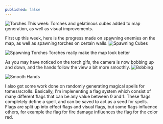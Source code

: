```yaml
---
published: false
---
```


![Torches](http://i.imgur.com/ziweZ21.gif)
This week: Torches and gelatinous cubes added to map generation, as well as visual improvements.
<!--excerpt-->

First up this week, here is the progress made on spawning enemies on the map, as well as spawning torches on certain walls.
![Spawning Cubes](http://i.imgur.com/GGBFf72.gif)

![Spawning Torches](http://i.imgur.com/ziweZ21.gif)
Torches really make the map look better

As you may have noticed on the torch gifs, the camera is now bobbing up and down, and the hands follow the view a bit more smoothly.
![Bobbing](http://i.imgur.com/C3zdJFo.gif)

![Smooth Hands](http://i.imgur.com/BfCjGkv.gif)

I also got some work done on randomly generating magical spells for tomes/scrolls. Basically, I'm implenenting a flag system which consist of many different flags that can be any value between 0 and 1. These flags completely define a spell, and can be saved to act as a seed for spells. Flags are split up into effect flags and visual flags, but some flags influence others, for example the flag for fire damage influences the flag for the color red.
